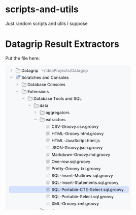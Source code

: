 # scripts-and-utils
Just random scripts and utils I suppose

# Datagrip Result Extractors
Put the file here:

![img.png](images/extractors_directory.png)

